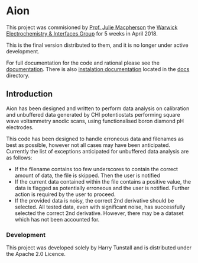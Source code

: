 # Aion
This project was commisioned by [Prof. Julie Macpherson](https://warwick.ac.uk/fac/sci/chemistry/research/macpherson) the [Warwick Electrochemistry & Interfaces Group](https://warwick.ac.uk/fac/sci/chemistry/research/electrochemistry/) for 5 weeks in April 2018.

This is the final version distributed to them, and it is no longer under active development.

For full documentation for the code and rational please see the [documentation](./docs/Aion_documentation.pdf). There is also [instalation documentation](./docs/installation_documentation.pdf) located in the [docs](./docs) directory.

## Introduction
Aion has been designed and written to perform data analysis on calibration and unbuffered data generated by CHI potentiostats performing square wave voltammetry anodic scans, using functionalised boron diamond pH electrodes.

This code has been designed to handle erroneous data and filenames as best as possible, however not all cases may have been anticipated. Currently the list of exceptions anticipated for unbuffered data analysis are as follows:
- If the filename contains too few underscores to contain the correct amount of data, the file is skipped. Then the user is notified
- If the current data contained within the file contains a positive value, the data is flagged as potentially erroneous and the user is notified. Further action is required by the user to
proceed.
- If the provided data is noisy, the correct 2nd derivative should be selected. All tested data, even with significant noise, has successfully selected the correct 2nd derivative. However, there may be a dataset which has not been accounted for. 

### Development
This project was developed solely by Harry Tunstall and is distributed under the Apache 2.0 Licence.
